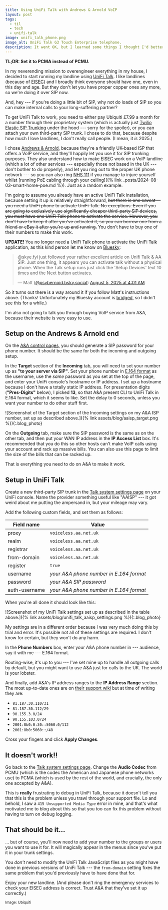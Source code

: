 ```yaml
---
title: Using UniFi Talk with Andrews & Arnold VoIP
layout: post
tags:
  - til
  - tech
  - unifi-talk
image: unifi_talk_phone.png
image_alt: UniFi Talk G3 Touch Enterprise telephone.
description: It went OK, but I learned some things I thought I'd better write down for next time
---
```


**TL;DR: Set it to PCMA instead of PCMU.**

In my neverending mission to overengineer everything in my house, I decided to start running my landline using [UniFi Talk](https://ui.com/uk/en/integrations/managed-voip). I like landlines (because of [EISEC](https://en.wikipedia.org/wiki/999_(emergency_telephone_number)#Procedure)) and I broadly think everyone should have one, even in this day and age. But they don't let you have proper copper ones any more, so we're doing it over SIP now.

And, hey --- if you're doing a little bit of SIP, why not do loads of SIP so you can make internal calls to your long-suffering partner?

To get UniFi Talk to work, you need to either pay Ubiquiti £7.99 a month for a number through their proprietary system (which is actually just [Twilio Elastic SIP Trunking](https://www.twilio.com/en-us/sip-trunking) under the hood --- sorry for the spoiler), or you can attach your own third-party SIP trunk. I chose to do that, because despite how much I love landlines, I don't really call people. (I mean, it _is_ 2025.)

I chose [Andrews & Arnold](https://aa.net.uk), because they're a friendly UK-based ISP that offers a VoIP service, and they'll happily let you use it for SIP trunking purposes. They also understand how to make EISEC work on a VoIP landline (which a lot of other services --- especially those not based in the UK --- don't bother to do properly), and let you ring out to the proper UK phone network --- so you can also ring [NHS 111](https://www.nhs.uk/nhs-services/urgent-and-emergency-care-services/when-to-use-111/) if you manage to injure yourself whilst [running PoE cabling through your ceiling]({% link _posts/2024-08-03-smart-home-poe.md %}). Just as a random example.

I'm going to assume you already have an active UniFi Talk installation, because setting it up is relatively straightforward, ~~but there is one caveat -- you need a UniFi phone to activate UniFi Talk. No exceptions. Even if you are going to exclusively use significantly cheaper third-party SIP devices, you must have one UniFi Talk phone to activate the service. However, you don't have to keep it after you've activated it, so you can borrow one from a friend or eBay it after you're up and running.~~ You don't have to buy one of their numbers to make this work.

**UPDATE!** You no longer need a UniFi Talk phone to activate the UniFi Talk application, as this kind person let me know on [Bluesky](https://bsky.app/profile/did:plc:uzrmhzkshioejpt2zbtnge2u/post/3lvmpsldmuk2v):

<blockquote class="bluesky-embed" data-bluesky-uri="at://did:plc:uzrmhzkshioejpt2zbtnge2u/app.bsky.feed.post/3lvmpsldmuk2v" data-bluesky-cid="bafyreifwh4nxsr6wy6af4qbpktkm3j2nsp73plmh2qgrjlevqdoqryvo5u" data-bluesky-embed-color-mode="system">
  <p lang="en">@skye.fyi just followed your rather excellent article on Unifi Talk &amp; AA SIP. Just one thing, it appears you can activate talk without a physical phone. When the Talk setup runs just click the &#x27;Setup Devices&#x27; text 10 times and the Next button activates.</p>
  &mdash; Matt (<a href="https://bsky.app/profile/did:plc:uzrmhzkshioejpt2zbtnge2u?ref_src=embed">@psybernoid.bsky.social</a>)
  <a href="https://bsky.app/profile/did:plc:uzrmhzkshioejpt2zbtnge2u/post/3lvmpsldmuk2v?ref_src=embed">August 5, 2025 at 4:01 AM</a>
</blockquote>
<script async defer src="https://embed.bsky.app/static/embed.js" charset="utf-8"></script>

So it turns out there is a way around it if you follow Matt's instructions above. (Thanks! Unfortunately my Bluesky account is [bridged](https://fed.brid.gy/), so I didn't see this for a while.)

I'm also not going to talk you through buying VoIP service from A&A, because their website is very easy to use.

## Setup on the Andrews & Arnold end

On the [A&A control pages](https://control.aa.net.uk), you should generate a SIP password for your phone number. It should be the same for both the incoming and outgoing setup.

In the **Target** section of the **Incoming** tab, you will need to set your number up as **"to your server via SIP"**. Set your phone number in [E.164 format](https://en.wikipedia.org/wiki/E.164) as the username, use the _same_ password as you set at the top of the page, and enter your UniFi console's hostname or IP address. I set up a hostname because I don't have a totally static IP address. For presentation digits (**"Pres-Digits"** below), I picked **13**, so that A&A present CLI to UniFi Talk in E.164 format, which it seems to like. Set the delay to 0 seconds, unless you want your number to do other stuff first.

![Screenshot of the Target section of the Incoming settings on my A&A ISP number, set up as described above.]({% link assets/blog/aaisp_target.png %}){:.blog_photo}

On the **Outgoing** tab, make sure the SIP password is the same as on the other tab, and then put your WAN IP address in the **IP Access List** box. It's recommended that you do this so other hosts can't make VoIP calls using your account and rack up massive bills. You can also use this page to limit the size of the bills that can be racked up.

That is everything you need to do on A&A to make it work.

## Setup in UniFi Talk

Create a new third-party SIP trunk in the [Talk system settings page](https://unifi/talk/settings/system) on your UniFi console. Name the provider something useful like "AAISP" --- it got weird about me putting the ampersand in, but your mileage may vary.

Add the following custom fields, and set them as follows:

| Field name    | Value                                   |
|---------------|-----------------------------------------|
| proxy         | `voiceless.aa.net.uk`                   |
| realm         | `voiceless.aa.net.uk`                   |
| registrar     | `voiceless.aa.net.uk`                   |
| from-domain   | `voiceless.aa.net.uk`                   |
| register      | `true`                                  |
| username      | _your A&A phone number in E.164 format_ |
| password      | _your A&A SIP password_                 |
| auth-username | _your A&A phone number in E.164 format_ |

When you're all done it should look like this:

![Screenshot of my UniFi Talk settings set up as described in the table above.]({% link assets/blog/unifi_talk_aaisp_settings.png %}){:.blog_photo}

My settings are in a different order because I was very much doing this by trial and error. It's possible not all of these settings are required. I don't know for certain, but they won't do any harm.

In the **Phone Numbers** box, enter your A&A phone number in --- audience, say it with me --- E.164 format.

Routing-wise, it's up to you --- I've set mine up to handle all outgoing calls by default, but you might want to use A&A just for calls to the UK. The world is your lobster.

And finally, add A&A's IP address ranges to the **IP Address Range** section. The most up-to-date ones are on [their support wiki](https://support.aa.net.uk/VoIP_Firewall) but at time of writing they are:

* `81.187.30.110/31`
* `81.187.30.112/29`
* `90.155.3.0/24`
* `90.155.103.0/24`
* `2001:8b0:0:30::5060:0/112`
* `2001:8b0:5060::/48`

Cross your fingers and click **Apply Changes**.

## It doesn't work!!

Go back to the [Talk system settings page](https://unifi/talk/settings/system). Change the **Audio Codec** from PCMU (which is the codec the American and Japanese phone networks use) to PCMA (which is used by the rest of the world, and crucially, the only one accepted by A&A).

This is **really** frustrating to debug in UniFi Talk, because it doesn't tell you that this is the problem unless you trawl through your support file. Lo and behold, I saw a `415 Unsupported Media Type` error in mine, and that's what motivated me to blog about this so that you too can fix this problem without having to turn on debug logging.

## That should be it...

... but of course, you'll now need to add your number to the groups or users you want to use it for. It will magically appear in the menus since you've put it in your trunk settings.

You _don't_ need to modify the UniFi Talk JavaScript files as you might have done in previous versions of UniFi Talk --- the `from-domain` setting fixes the same problem that you'd previously have to have done that for.

Enjoy your new landline. (And please don't ring the emergency services to check your EISEC address is correct. Trust A&A that they've set it up correctly.)


<small>Image: Ubiquiti</small>
